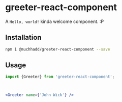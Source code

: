 # greeter-react-component

A `Hello, world!` kinda welcome component. :P

## Installation

```bash
npm i @muchhadd/greeter-react-component --save
```

## Usage

```jsx
import {Greeter} from 'greeter-react-component';



<Greeter name={'John Wick'} />

```
